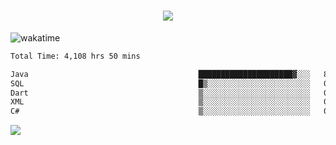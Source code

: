 <h1 align="center">
  <img src="https://readme-typing-svg.herokuapp.com/?font=Righteous&size=35&center=true&vCenter=true&width=500&height=70&duration=4000&lines=Hi!+%F0%9F%91%8B+I%27m+Ali%20Osman!;" />
</h1>


![wakatime](https://wakatime.com/share/@aliosmanoktar/3a8ffe71-6da4-4964-913b-2f09afbe53bf.svg?cache=none)
<!--START_SECTION:waka-->

```txt
Total Time: 4,108 hrs 50 mins

Java                                      █████████████████████▓░░░   86.95 %
SQL                                       █▒░░░░░░░░░░░░░░░░░░░░░░░   05.12 %
Dart                                      ▒░░░░░░░░░░░░░░░░░░░░░░░░   01.69 %
XML                                       ▒░░░░░░░░░░░░░░░░░░░░░░░░   01.63 %
C#                                        ▒░░░░░░░░░░░░░░░░░░░░░░░░   00.85 %
```

<!--END_SECTION:waka-->

<img src="https://profile-counter.glitch.me/aliosmanoktar/count.svg" />

